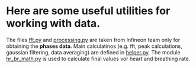 # Here are some useful utilities for working with data.

The files [fft.py](https://github.com/ml-lohi/hackathon-private/blob/main/utils/fft.py) and [processing.py](https://github.com/ml-lohi/hackathon-private/blob/main/utils/processing.py) are taken from Infineon team only for obtaining the **phases data**.
Main calculatinos (e.g. fft, peak calculations, gaussian filtering, data averaging) are defined in [helper.py](https://github.com/ml-lohi/hackathon-private/blob/main/utils/helper.py). The module [hr_br_math.py](https://github.com/ml-lohi/hackathon-private/blob/main/utils/hr_br_math.py) is used to calculate final values vor heart and breathing rate.